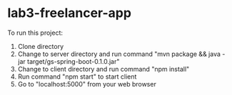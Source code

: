 # lab3-freelancer-app
To run this project:

1. Clone directory
2. Change to server directory and run command "mvn package && java -jar target/gs-spring-boot-0.1.0.jar"
3. Change to client directory and run command "npm install"
4. Run command "npm start" to start client
5. Go to "localhost:5000" from your web browser
